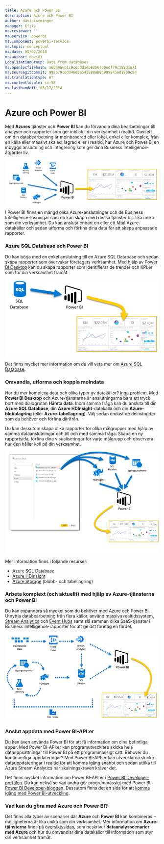 ```yaml
---
title: Azure och Power BI
description: Azure och Power BI
author: davidiseminger
manager: kfile
ms.reviewer: ''
ms.service: powerbi
ms.component: powerbi-service
ms.topic: conceptual
ms.date: 05/02/2018
ms.author: davidi
LocalizationGroup: Data from databases
ms.openlocfilehash: a656866b1c9cdc0d1eb83b67c0edf79c182d1a71
ms.sourcegitcommit: 998b79c0dd46d0e5439888b83999945ed1809c94
ms.translationtype: HT
ms.contentlocale: sv-SE
ms.lasthandoff: 05/17/2018
---
```

# <a name="azure-and-power-bi"></a>Azure och Power BI
Med **Azures** tjänster och **Power BI** kan du förvandla dina bearbetningar till analyser och rapporter som ger inblick i din verksamhet i realtid. Oavsett om din databearbetning är molnbaserad eller lokal, enkel eller komplex, från en källa eller massivt skalad, lagrad eller i realtid, har Azure och Power BI en inbyggd anslutning och integrering som ger dina Business Intelligence-åtgärder liv.

![](media/service-azure-and-power-bi/azure_1.png)

I Power BI finns en mängd olika Azure-anslutningar och de Business Intelligence-lösningar som du kan skapa med dessa tjänster blir lika unika som din verksamhet. Du kan ansluta enbart en eller ett fåtal Azure-datakällor och sedan utforma och förfina dina data för att skapa anpassade rapporter.

### <a name="azure-sql-database-and-power-bi"></a>Azure SQL Database och Power BI
Du kan börja med en enkel anslutning till en Azure SQL Database och sedan skapa rapporter som övervakar företagets verksamhet. Med hjälp av [Power BI Desktop](desktop-getting-started.md) kan du skapa rapporter som identifierar de trender och KPI:er som för din verksamhet framåt.

![](media/service-azure-and-power-bi/azure_2_sqltopbi.png)

Det finns mycket mer information om du vill veta mer om [Azure SQL Database](http://azure.microsoft.com/services/sql-database/).

### <a name="transform-shape-and-merge-your-cloud-data"></a>Omvandla, utforma och koppla molndata
Har du mer komplexa data och olika typer av datakällor? Inga problem. Med **Power BI Desktop** och Azure-tjänsterna är anslutningarna bara ett tryck bort med dialogrutan **Hämta data**. Inom samma fråga kan du ansluta till din **Azure SQL Database**, din **Azure HDInsight**-datakälla och din **Azure-blobblagring** (eller **Azure-tabellagring**). Välj sedan endast de delmängder som du behöver och förfina därifrån.

Du kan dessutom skapa olika rapporter för olika målgrupper med hjälp av samma dataanslutningar och till och med samma fråga. Skapa en ny rapportsida, förfina dina visualiseringar för varje målgrupp och observera hur den håller koll på din verksamhet.

![](media/service-azure-and-power-bi/azure_3_multipletopbi.png)

Mer information finns i följande resurser:

* [Azure SQL Database](http://azure.microsoft.com/services/sql-database/)
* [Azure HDInsight](http://azure.microsoft.com/services/hdinsight/)
* [Azure Storage](http://azure.microsoft.com/services/storage/) (blobb- och tabellagring)

### <a name="get-complex-and-ahead-using-azure-services-and-power-bi"></a>Arbeta komplext (och aktuellt) med hjälp av Azure-tjänsterna och Power BI
Du kan expandera så mycket som du behöver med Azure och Power BI. Utnyttja databearbetning från flera källor, använd massiva realtidssystem, [Stream Analytics](http://azure.microsoft.com/services/stream-analytics/) och [Event Hubs](http://azure.microsoft.com/services/event-hubs/) samt slå samman olika SaaS-tjänster i Business Intelligence-rapporter för att ge ditt företag en fördel.

![](media/service-azure-and-power-bi/azure_4_complex.png)

### <a name="connect-your-app-data-using-power-bi-apis"></a>Anslut appdata med Power BI-API:er
Du kan även använda Power BI för att få information om dina befintliga appar. Med Power BI-API:er kan programutvecklare skicka hela datauppsättningar till Power BI på ett programmässigt sätt. Behöver du kontinuerliga uppdateringar? Med Power BI-API:er kan utvecklarna skicka datauppdateringar i realtid för att komma igång snabbt och sedan utöka till Azure Stream Analytics när skalningskraven kräver det.

Det finns mycket information om Power BI-API:er i [Power BI Developer-portalen](http://dev.powerbi.com). Du kan också se vad andra gör programmässigt med Power BI i [Power BI Developer-bloggen](http://blogs.msdn.com/powerbidev). Dessutom finns det en sida för att [komma igång med Power BI-utveckling](https://msdn.microsoft.com/library/dn889824.aspx).

### <a name="what-could-you-do-with-azure-and-power-bi"></a>Vad kan du göra med Azure och Power BI?
Det finns alla typer av scenarier där **Azure** och **Power BI** kan kombineras – möjligheterna är lika unika som din verksamhet. Mer information om **Azure-tjänsterna** finns på [översiktssidan](http://go.microsoft.com/fwlink/?LinkId=535031&clcid=0x409), som beskriver **dataanalysscenarier med Azure** och hur du omvandlar dina datakällor till information som styr din verksamhet framåt.

